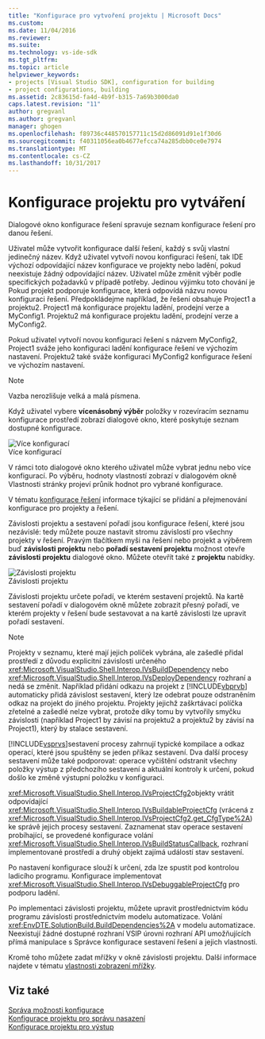 ```yaml
---
title: "Konfigurace pro vytvoření projektu | Microsoft Docs"
ms.custom: 
ms.date: 11/04/2016
ms.reviewer: 
ms.suite: 
ms.technology: vs-ide-sdk
ms.tgt_pltfrm: 
ms.topic: article
helpviewer_keywords:
- projects [Visual Studio SDK], configuration for building
- project configurations, building
ms.assetid: 2c83615d-fa4d-4b9f-b315-7a69b3000da0
caps.latest.revision: "11"
author: gregvanl
ms.author: gregvanl
manager: ghogen
ms.openlocfilehash: f89736c448570157711c15d2d86091d91e1f30d6
ms.sourcegitcommit: f40311056ea0b4677efcca74a285dbb0ce0e7974
ms.translationtype: MT
ms.contentlocale: cs-CZ
ms.lasthandoff: 10/31/2017
---
```

# <a name="project-configuration-for-building"></a>Konfigurace projektu pro vytváření
Dialogové okno konfigurace řešení spravuje seznam konfigurace řešení pro danou řešení.  
  
 Uživatel může vytvořit konfigurace další řešení, každý s svůj vlastní jedinečný název. Když uživatel vytvoří novou konfiguraci řešení, tak IDE výchozí odpovídající název konfigurace ve projekty nebo ladění, pokud neexistuje žádný odpovídající název. Uživatel může změnit výběr podle specifických požadavků v případě potřeby. Jedinou výjimku toto chování je Pokud projekt podporuje konfigurace, která odpovídá názvu novou konfiguraci řešení. Předpokládejme například, že řešení obsahuje Project1 a projektu2. Project1 má konfigurace projektu ladění, prodejní verze a MyConfig1. Projektu2 má konfigurace projektu ladění, prodejní verze a MyConfig2.  
  
 Pokud uživatel vytvoří novou konfiguraci řešení s názvem MyConfig2, Project1 sváže jeho konfiguraci ladění konfigurace řešení ve výchozím nastavení. Projektu2 také sváže konfiguraci MyConfig2 konfigurace řešení ve výchozím nastavení.  
  
> [!NOTE]
>  Vazba nerozlišuje velká a malá písmena.  
  
 Když uživatel vybere **vícenásobný výběr** položky v rozevíracím seznamu konfigurace prostředí zobrazí dialogové okno, které poskytuje seznam dostupné konfigurace.  
  
 ![Více konfigurací](../../extensibility/internals/media/vsmultiplecfgs.gif "vsMultipleCfgs")  
Více konfigurací  
  
 V rámci toto dialogové okno kterého uživatel může vybrat jednu nebo více konfigurací. Po výběru, hodnoty vlastností zobrazí v dialogovém okně Vlastnosti stránky projeví průnik hodnot pro vybrané konfigurace.  
  
 V tématu [konfigurace řešení](../../extensibility/internals/solution-configuration.md) informace týkající se přidání a přejmenování konfigurace pro projekty a řešení.  
  
 Závislosti projektu a sestavení pořadí jsou konfigurace řešení, které jsou nezávislé: tedy můžete pouze nastavit stromu závislostí pro všechny projekty v řešení. Pravým tlačítkem myši na řešení nebo projekt a výběrem buď **závislosti projektu** nebo **pořadí sestavení projektu** možnost otevře **závislosti projektu** dialogové okno. Můžete otevřít také z **projektu** nabídky.  
  
 ![Závislosti projektu](../../extensibility/internals/media/vsprojdependencies.gif "vsProjDependencies")  
Závislosti projektu  
  
 Závislosti projektu určete pořadí, ve kterém sestavení projektů. Na kartě sestavení pořadí v dialogovém okně můžete zobrazit přesný pořadí, ve kterém projekty v řešení bude sestavovat a na kartě závislosti lze upravit pořadí sestavení.  
  
> [!NOTE]
>  Projekty v seznamu, které mají jejich políček vybrána, ale zašedlé přidal prostředí z důvodu explicitní závislosti určeného <xref:Microsoft.VisualStudio.Shell.Interop.IVsBuildDependency> nebo <xref:Microsoft.VisualStudio.Shell.Interop.IVsDeployDependency> rozhraní a nedá se změnit. Například přidání odkazu na projekt z [!INCLUDE[vbprvb](../../code-quality/includes/vbprvb_md.md)] automaticky přidá závislost sestavení, který lze odebrat pouze odstraněním odkaz na projekt do jiného projektu. Projekty jejichž zaškrtávací políčka zřetelné a zašedlé nelze vybrat, protože díky tomu by vytvořily smyčku závislosti (například Project1 by závisí na projektu2 a projektu2 by závisí na Project1), který by stalace sestavení.  
  
 [!INCLUDE[vsprvs](../../code-quality/includes/vsprvs_md.md)]sestavení procesy zahrnují typické kompilace a odkaz operací, které jsou spuštěny se jeden příkaz sestavení. Dva další procesy sestavení může také podporovat: operace vyčištění odstranit všechny položky výstup z předchozího sestavení a aktuální kontroly k určení, pokud došlo ke změně výstupní položku v konfiguraci.  
  
 <xref:Microsoft.VisualStudio.Shell.Interop.IVsProjectCfg2>objekty vrátit odpovídající <xref:Microsoft.VisualStudio.Shell.Interop.IVsBuildableProjectCfg> (vrácená z <xref:Microsoft.VisualStudio.Shell.Interop.IVsProjectCfg2.get_CfgType%2A>) ke správě jejich procesy sestavení. Zaznamenat stav operace sestavení probíhající, se provedené konfigurace volání <xref:Microsoft.VisualStudio.Shell.Interop.IVsBuildStatusCallback>, rozhraní implementované prostředí a druhý objekt zajímá událostí stav sestavení.  
  
 Po nastavení konfigurace slouží k určení, zda lze spustit pod kontrolou ladicího programu. Konfigurace implementovat <xref:Microsoft.VisualStudio.Shell.Interop.IVsDebuggableProjectCfg> pro podporu ladění.  
  
 Po implementaci závislosti projektu, můžete upravit prostřednictvím kódu programu závislosti prostřednictvím modelu automatizace. Volání <xref:EnvDTE.SolutionBuild.BuildDependencies%2A> v modelu automatizace. Neexistují žádné dostupné rozhraní VSIP úrovni rozhraní API umožňujících přímá manipulace s Správce konfigurace sestavení řešení a jejich vlastnosti.  
  
 Kromě toho můžete zadat mřížky v okně závislosti projektu. Další informace najdete v tématu [vlastnosti zobrazení mřížky](../../extensibility/internals/properties-display-grid.md).  
  
## <a name="see-also"></a>Viz také  
 [Správa možnosti konfigurace](../../extensibility/internals/managing-configuration-options.md)   
 [Konfigurace projektu pro správu nasazení](../../extensibility/internals/project-configuration-for-managing-deployment.md)   
 [Konfigurace projektu pro výstup](../../extensibility/internals/project-configuration-for-output.md)